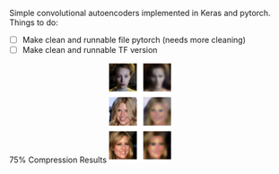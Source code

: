 Simple convolutional autoencoders implemented in Keras and pytorch.
Things to do:
- [ ] Make clean and runnable file pytorch (needs more cleaning)
- [ ] Make clean and runnable TF version

75% Compression Results ![75% Compression](test.png)
